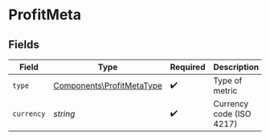 # ProfitMeta


## Fields

| Field                                                                  | Type                                                                   | Required                                                               | Description                                                            | Example                                                                |
| ---------------------------------------------------------------------- | ---------------------------------------------------------------------- | ---------------------------------------------------------------------- | ---------------------------------------------------------------------- | ---------------------------------------------------------------------- |
| `type`                                                                 | [Components\ProfitMetaType](../../Models/Components/ProfitMetaType.md) | :heavy_check_mark:                                                     | Type of metric                                                         | profit                                                                 |
| `currency`                                                             | *string*                                                               | :heavy_check_mark:                                                     | Currency code (ISO 4217)                                               | USD                                                                    |